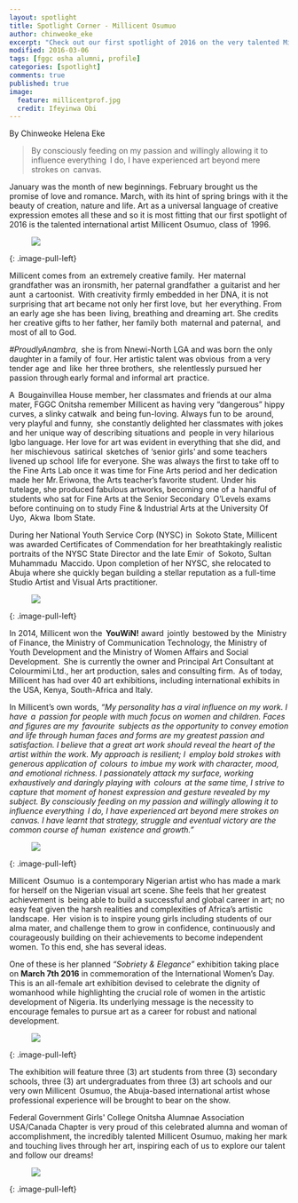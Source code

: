 ```yaml
---
layout: spotlight
title: Spotlight Corner - Millicent Osumuo
author: chinweoke_eke
excerpt: "Check out our first spotlight of 2016 on the very talented Millicent Osumuo, Class of '96."
modified: 2016-03-06
tags: [fggc osha alumni, profile]
categories: [spotlight]
comments: true
published: true
image:
  feature: millicentprof.jpg
  credit: Ifeyinwa Obi
---
```

By Chinweoke Helena Eke

> By consciously feeding on my passion and willingly allowing it to influence everything  I do, I have experienced art beyond mere strokes on  canvas. 

January was the month of new beginnings. February brought us the promise of love and romance. March, with its hint of spring brings with it the beauty of creation, nature and life. Art as a universal language of creative expression emotes all these and so it is most fitting that our first spotlight of 2016 is the talented international artist Millicent Osumuo, class of  1996.

<figure>
<a href="{{ site.url }}/images/millicent/millicentart.jpg"><img src="{{ site.url }}/images/millicent/millicentart.jpg"></a>
</figure>
{: .image-pull-left}

Millicent comes from  an extremely creative family.  Her maternal grandfather was an ironsmith, her paternal grandfather  a  guitarist and her aunt  a  cartoonist.  With creativity firmly embedded in her DNA, it is not surprising that art became not only her first love, but  her everything. 
From an early age she has been  living, breathing and dreaming art. She credits her creative gifts to her father, her family both  maternal and paternal,  and most of all to God. 

*#ProudlyAnambra*,  she is from Nnewi-North LGA and was born the only daughter in a family of  four. Her artistic talent was obvious  from a very tender age  and  like  her three brothers,  she relentlessly pursued her passion through early  formal and informal art  practice.   

A  Bougainvillea House member, her classmates and friends at our alma mater, FGGC Onitsha remember Millicent as having very “dangerous” hippy curves, a slinky catwalk  and being fun-loving. Always fun to be  around, very playful and funny,  she constantly delighted her classmates with jokes and her unique way of describing situations and  people in very hilarious Igbo language. 
Her love for art was evident in everything that she did, and  her mischievous  satirical  sketches  of ‘senior girls' and some teachers livened up school  life for everyone. She was always the first to take off to the Fine Arts Lab once it was time for Fine Arts period and her dedication made her Mr. Eriwona, the Arts teacher’s favorite  student. 
Under his tutelage, she produced fabulous artworks, becoming one of a  handful of students who sat for Fine Arts at the Senior Secondary  O’Levels exams before continuing on to study Fine & Industrial Arts at the University Of  Uyo,  Akwa  Ibom State.      

During her National Youth Service Corp (NYSC) in  Sokoto State, Millicent was awarded Certificates of Commendation for her breathtakingly realistic portraits of the NYSC State Director and the late Emir  of  Sokoto, Sultan Muhammadu  Maccido. Upon completion of her NYSC, she relocated to Abuja where she quickly began building a stellar reputation as a full-time Studio Artist and Visual Arts practitioner.  
<figure>
<a href="{{ site.url }}/images/millicent/millicentatwork2.jpg"><img src="{{ site.url }}/images/millicent/millicentatwork2.jpg"></a>
</figure>
{: .image-pull-left}

In 2014, Millicent won the  **YouWiN!** award  jointly  bestowed by the  Ministry of Finance, the Ministry of Communication Technology, the Ministry of Youth Development and the Ministry of Women Affairs and Social Development.  She is currently the owner and Principal Art Consultant at  Colourmimi Ltd., her art production, sales and consulting firm. 
As of today, Millicent has had over 40 art exhibitions, including international exhibits in the USA, Kenya, South-Africa and Italy.  

In Millicent’s own words, 
*“My personality has a viral influence on my work. I have  a  passion for people with much focus on women and children.*
*Faces and figures are my  favourite  subjects as the opportunity to convey emotion and life through human faces and forms are my greatest passion and satisfaction.* 
*I believe that a great art work should reveal the heart of the artist within the work.* 
*My approach is resilient; I  employ bold strokes with generous application of  colours  to imbue my work with character, mood, and emotional richness.* 
*I passionately attack my surface, working exhaustively and daringly playing with  colours  at the same time, I strive to capture that moment of honest expression and gesture revealed by my subject.* 
*By consciously feeding on my passion and willingly allowing it to influence everything  I do, I have experienced art beyond mere strokes on  canvas.* 
*I have learnt that strategy, struggle and eventual victory are the common course of human  existence and growth.”* 

<figure>
<a href="{{ site.url }}/images/millicent/millicentatwork.jpg"><img src="{{ site.url }}/images/millicent/millicentatwork.jpg"></a>
</figure>
{: .image-pull-left}

Millicent  Osumuo  is a contemporary Nigerian artist who has made a mark for herself on the Nigerian visual art scene.  She feels that her greatest achievement is  being able to build a successful and global career in art; no easy feat given the harsh realities and complexities of Africa’s artistic landscape.  Her  vision is to inspire young girls including students of our alma mater, and challenge them to grow in confidence, continuously and courageously building on their achievements to become independent women. To this end, she has several ideas.

One of these is her planned *“Sobriety & Elegance”* exhibition taking place on **March 7th 2016** in commemoration of the International Women’s Day. This is an all-female art exhibition devised to celebrate the dignity of womanhood while highlighting the crucial role of women in the artistic development of Nigeria. 
Its underlying message is the necessity to encourage females to pursue art as a career for robust and national development. 

<figure>
<a href="{{ site.url }}/images/millicent/millicentexhibit.jpg"><img src="{{ site.url }}/images/millicent/millicentexhibit.jpg"></a>
</figure>
{: .image-pull-left}

The exhibition will feature three (3) art students from three (3) secondary schools, three (3) art undergraduates from three (3) art schools and our very own Millicent  Osumuo, the Abuja-based international artist whose professional experience will be brought to bear on the show. 

Federal Government Girls' College Onitsha Alumnae Association USA/Canada Chapter is very proud of this celebrated alumna and woman of accomplishment, the incredibly talented Millicent Osumuo, making her mark and touching lives through her art, inspiring each of us to explore our talent and follow our dreams!

<figure>
<a href="{{ site.url }}/images/millicent/millicentpose.jpg"><img src="{{ site.url }}/images/millicent/millicentpose.jpg"></a>
</figure>
{: .image-pull-left}
